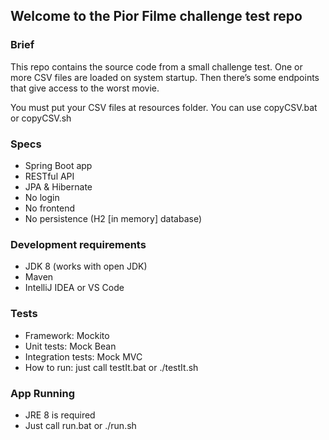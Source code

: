 ## Welcome to the Pior Filme challenge test repo ##

### Brief ###
This repo contains the source code from a small challenge test. One or more CSV files are loaded on system startup. Then there’s some endpoints that give access to the worst movie.

You must put your CSV files at resources folder. You can use copyCSV.bat or copyCSV.sh

### Specs ###
- Spring Boot app
- RESTful API
- JPA & Hibernate
- No login
- No frontend
- No persistence (H2 [in memory] database)

### Development requirements ###
- JDK 8 (works with open JDK)
- Maven
- IntelliJ IDEA or VS Code

### Tests ###
- Framework: Mockito
- Unit tests: Mock Bean
- Integration tests: Mock MVC 
- How to run: just call testIt.bat or ./testIt.sh

### App Running ###
- JRE 8 is required
- Just call run.bat or ./run.sh
